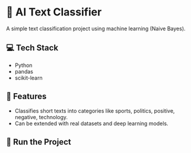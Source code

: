 # 🧠 AI Text Classifier

A simple text classification project using machine learning (Naive Bayes).

## 💻 Tech Stack
- Python
- pandas
- scikit-learn

## 🚀 Features
- Classifies short texts into categories like sports, politics, positive, negative, technology.
- Can be extended with real datasets and deep learning models.

## 🧪 Run the Project
